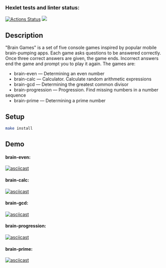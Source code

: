 ### Hexlet tests and linter status:
[![Actions Status](https://github.com/gaivanchi/brain-games/workflows/hexlet-check/badge.svg)](https://github.com/gaivanchi/brain-games/actions)
<a href="https://codeclimate.com/github/gaivanchi/brain-games/maintainability"><img src="https://api.codeclimate.com/v1/badges/f944b585b569bdb9be2f/maintainability" /></a>

## Description
"Brain Games" is a set of five console games inspired by popular mobile brain-pumping apps. Each game asks questions to be answered correctly. Once three correct answers are given, the game ends. Incorrect answers end the game and prompt you to play it again. The games are:

&nbsp;&nbsp;&nbsp;•&nbsp;&nbsp;brain-even — Determining an even number  
&nbsp;&nbsp;&nbsp;•&nbsp;&nbsp;brain-calc — Calculator. Calculate random arithmetic expressions  
&nbsp;&nbsp;&nbsp;•&nbsp;&nbsp;brain-gcd — Determining the greatest common divisor  
&nbsp;&nbsp;&nbsp;•&nbsp;&nbsp;brain-progression — Progression. Find missing numbers in a number sequence  
&nbsp;&nbsp;&nbsp;•&nbsp;&nbsp;brain-prime — Determining a prime number

## Setup
```sh
make install
```

## Demo
#### brain-even:
[![asciicast](https://asciinema.org/a/wcsFcciZx1v5W0E21Ka95pT5I.svg)](https://asciinema.org/a/wcsFcciZx1v5W0E21Ka95pT5I)

#### brain-calc:
[![asciicast](https://asciinema.org/a/cRxc6affyP4X6RR8wtrCqFJ9d.svg)](https://asciinema.org/a/cRxc6affyP4X6RR8wtrCqFJ9d)

#### brain-gcd:
[![asciicast](https://asciinema.org/a/YBtfRePIb5GIfLDdirIGtz5tj.svg)](https://asciinema.org/a/YBtfRePIb5GIfLDdirIGtz5tj)

#### brain-progression:
[![asciicast](https://asciinema.org/a/PD19RJk9ubnXr0TWj7W5zpsvv.svg)](https://asciinema.org/a/PD19RJk9ubnXr0TWj7W5zpsvv)

#### brain-prime:
[![asciicast](https://asciinema.org/a/V5GqWbwgWjEn6Q0LZQ61K8Utj.svg)](https://asciinema.org/a/V5GqWbwgWjEn6Q0LZQ61K8Utj)
